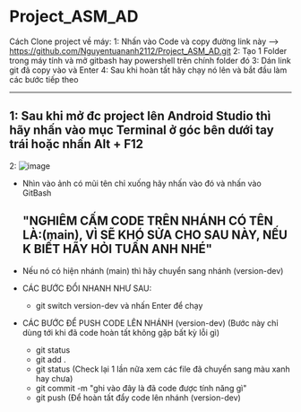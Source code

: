 # Project_ASM_AD
Cách Clone project về máy:
1: Nhấn vào Code và copy đường link này --> https://github.com/Nguyentuananh2112/Project_ASM_AD.git
2: Tạo 1 Folder trong máy tính và mở gitbash hay powershell trên chính folder đó
3: Dán link git đã copy vào và Enter
4: Sau khi hoàn tất hãy chạy nó lên và bắt đầu làm các bước tiếp theo

----------------------------------------
1: Sau khi mở đc project lên Android Studio thì hãy nhấn vào mục Terminal ở góc bên dưới tay trái hoặc nhấn Alt + F12
----
2: ![image](https://github.com/user-attachments/assets/8102877a-af6c-46cd-9929-a1f37ac2424f) 
+ Nhìn vào ảnh có mũi tên chỉ xuống hãy nhấn vào đó và nhấn vào GitBash

  "NGHIÊM CẤM CODE TRÊN NHÁNH CÓ TÊN LÀ:(main), VÌ SẼ KHÓ SỬA CHO SAU NÀY, NẾU K BIẾT HÃY HỎI TUẤN ANH NHÉ"
  --
+ Nếu nó có hiện nhánh (main) thì hãy chuyển sang nhánh (version-dev) 
+ CÁC BƯỚC ĐỔI NHANH NHƯ SAU:
  - git switch version-dev và nhấn Enter để chạy

+ CÁC BƯỚC ĐỂ PUSH CODE LÊN NHÁNH (version-dev) (Bước này chỉ dùng tới khi đã code hoàn tất không gặp bất kỳ lỗi gì)
  - git status
  - git add .
  - git status (Check lại 1 lần nữa xem các file đã chuyển sang màu xanh hay chưa)
  - git commit -m "ghi vào đây là đã code được tính năng gì"
  - git push (Để hoàn tất đẩy code lên nhánh (version-dev)
